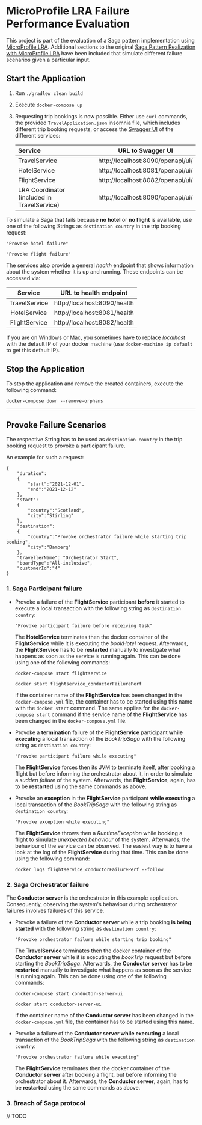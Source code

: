# MicroProfile LRA Failure Performance Evaluation
This project is part of the evaluation of a Saga pattern implementation using [MicroProfile LRA](https://github.com/eclipse/microprofile-lra).
Additional sections to the original [Saga Pattern Realization with MicroProfile LRA](https://github.com/KarolinDuerr/BA-SagaPattern/tree/master/MicroProfile_Implementations/MicroProfile)
have been included that simulate different failure scenarios given a particular input.

## Start the Application

1. Run `./gradlew clean build`


2. Execute `docker-compose up`


3. Requesting trip bookings is now possible. Either use `curl` commands,
   the provided `TravelApplication.json` insomnia file, which includes different trip booking requests,
   or access the [Swagger UI](https://swagger.io/tools/swagger-ui/) of the different services:
   
   | __Service__ | __URL to Swagger UI__ |
   |:-------|:-------------------:|
   |TravelService| http://localhost:8090/openapi/ui/
   |HotelService| http://localhost:8081/openapi/ui/
   |FlightService| http://localhost:8082/openapi/ui/
   |LRA Coordinator (included in TravelService) | http://localhost:8090/openapi/ui/

To simulate a Saga that fails because __no hotel__ or __no flight__ is __available__, use one of the following Strings
as `destination country` in the trip booking request:
```
"Provoke hotel failure"

"Provoke flight failure"
```

The services also provide a general *health* endpoint that shows information about the system whether it is up and running.
These endpoints can be accessed via:

| __Service__ | __URL to health endpoint__ |
|:-------:|------------------|
|TravelService| http://localhost:8090/health |
|HotelService| http://localhost:8081/health |
|FlightService| http://localhost:8082/health |

If you are on Windows or Mac, you sometimes have to replace _localhost_ with the default IP of your docker machine (use `docker-machine ip default` to get this default IP).

## Stop the Application

To stop the application and remove the created containers, execute the following command:
```
docker-compose down --remove-orphans
```

-------------------------------------------------

## Provoke Failure Scenarios
The respective String has to be used as `destination country` in the trip booking request to provoke a participant failure.

An example for such a request:
```
{
    "duration":
    {
        "start":"2021-12-01",
        "end":"2021-12-12"
    },
    "start":
    {
        "country":"Scotland",
        "city":"Stirling"
    },
    "destination":
    {
        "country":"Provoke orchestrator failure while starting trip booking",
        "city":"Bamberg"
    },
    "travellerName": "Orchestrator Start",
    "boardType":"All-inclusive",
    "customerId":"4"
}
```

### 1. Saga Participant failure
- Provoke a failure of the __FlightService__ participant __before__ it started to execute a local transaction with the following string as `destination country`:
    ```  
    "Provoke participant failure before receiving task"
    ```
  The __HotelService__ terminates then the docker container of the __FlightService__ while it is executing the *bookHotel* request.
  Afterwards, the __FlightService__ has to be __restarted__ manually to investigate what happens as soon as the service is running again.
  This can be done using one of the following commands:
    ```
    docker-compose start flightservice
    
    docker start flightservice_conductorFailurePerf
    ```

  If the container name of the __FlightService__ has been changed in the `docker-compose.yml` file, the
  container has to be started using this name with the `docker start` command.
  The same applies for the `docker-compose start` command if the service name of the __FlightService__ has been changed
  in the `docker-compose.yml` file.


- Provoke a __termination__ failure of the __FlightService__ participant __while executing__ a local transaction of the *BookTripSaga* with the following string as `destination country`:
    ```  
    "Provoke participant failure while executing"
    ```  
  The __FlightService__ forces then its JVM to terminate itself, after booking a flight but before informing the orchestrator about it, in order to simulate a *sudden failure* of the system.
  Afterwards, the __FlightService__, again, has to be __restarted__ using the same commands as above.


- Provoke an __exception__ in the __FlightService__ participant __while executing__ a local transaction of the *BookTripSaga* with the following string as `destination country`:
    ```  
    "Provoke exception while executing"
    ```  
  The __FlightService__ throws then a *RuntimeException* while booking a flight to simulate *unexpected behaviour* of the system.
  Afterwards, the behaviour of the service can be observed. The easiest way is to have a look at the log of the __FlightService__ during that time.
  This can be done using the following command:
  ```  
  docker logs flightservice_conductorFailurePerf --follow
   ```  

### 2. Saga Orchestrator failure
The __Conductor server__ is the orchestrator in this example application. Consequently, observing the system's behaviour during
orchestrator failures involves failures of this service.

- Provoke a failure of the __Conductor server__ while a trip booking __is being started__ with the following string as `destination country`:
    ```  
    "Provoke orchestrator failure while starting trip booking"
    ```
  The __TravelService__ terminates then the docker container of the __Conductor server__ while it is executing the *bookTrip* request but before starting the *BookTripSaga*.
  Afterwards, the __Conductor server__ has to be __restarted__ manually to investigate what happens as soon as the service is running again.
  This can be done using one of the following commands:
    ```
    docker-compose start conductor-server-ui
    
    docker start conductor-server-ui
    ```

  If the container name of the __Conductor server__ has been changed in the `docker-compose.yml` file, the
  container has to be started using this name.


- Provoke a failure of the __Conductor server while executing__ a local transaction of the *BookTripSaga* with the following string as `destination country`:
    ```  
    "Provoke orchestrator failure while executing"
    ```  
  The __FlightService__ terminates then the docker container of the __Conductor server__ after booking a flight, but before informing the orchestrator about it.
  Afterwards, the __Conductor server__, again, has to be __restarted__ using the same commands as above.


### 3. Breach of Saga protocol
// TODO